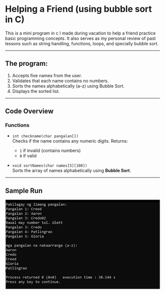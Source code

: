 # Helping a Friend (using bubble sort in C)

This is a mini program in c I made during vacation to help a friend practice basic programming concepts. It also serves as my personal review of past lessons such as string handling, functions, loops, and specially bubble sort.

---

## The program:
1. Accepts five names from the user.
2. Validates that each name contains no numbers.
3. Sorts the names alphabetically (a–z) using Bubble Sort.
4. Displays the sorted list.

---

## Code Overview

### Functions
- `int checkname(char pangalan[])`  
  Checks if the name contains any numeric digits. Returns:
  - `1` if invalid (contains numbers)
  - `0` if valid

- `void sortNames(char names[5][100])`  
  Sorts the array of names alphabetically using **Bubble Sort**.

---

## Sample Run

![Program Screenshot](ss1.jpeg)
